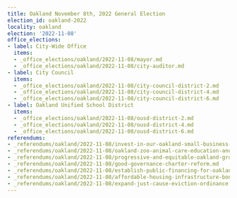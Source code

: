 ```yaml
---
title: Oakland November 8th, 2022 General Election
election_id: oakland-2022
locality: oakland
election: '2022-11-08'
office_elections:
- label: City-Wide Office
  items:
  - _office_elections/oakland/2022-11-08/mayor.md
  - _office_elections/oakland/2022-11-08/city-auditor.md
- label: City Council
  items:
  - _office_elections/oakland/2022-11-08/city-council-district-2.md
  - _office_elections/oakland/2022-11-08/city-council-district-4.md
  - _office_elections/oakland/2022-11-08/city-council-district-6.md
- label: Oakland Unified School District
  items:
  - _office_elections/oakland/2022-11-08/ousd-district-2.md
  - _office_elections/oakland/2022-11-08/ousd-district-4.md
  - _office_elections/oakland/2022-11-08/ousd-district-6.md
referendums:
- _referendums/oakland/2022-11-08/invest-in-our-oakland-small-business-tax-relief-act.md
- _referendums/oakland/2022-11-08/oakland-zoo-animal-care-education-and-improvement.md
- _referendums/oakland/2022-11-08/progressive-and-equitable-oakland-gross-receipts-tax.md
- _referendums/oakland/2022-11-08/good-governance-charter-reform.md
- _referendums/oakland/2022-11-08/establish-public-financing-for-oakland-elections.md
- _referendums/oakland/2022-11-08/affordable-housing-infrastructure-bond.md
- _referendums/oakland/2022-11-08/expand-just-cause-eviction-ordinance.md
---
```

